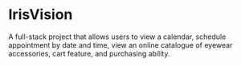# IrisVision
A full-stack project that allows users to view a calendar, schedule appointment by date and time, view an online catalogue of eyewear accessories, cart feature, and purchasing ability.
